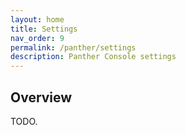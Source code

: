 ```yaml
---
layout: home
title: Settings
nav_order: 9
permalink: /panther/settings
description: Panther Console settings
---
```


## Overview

TODO.
